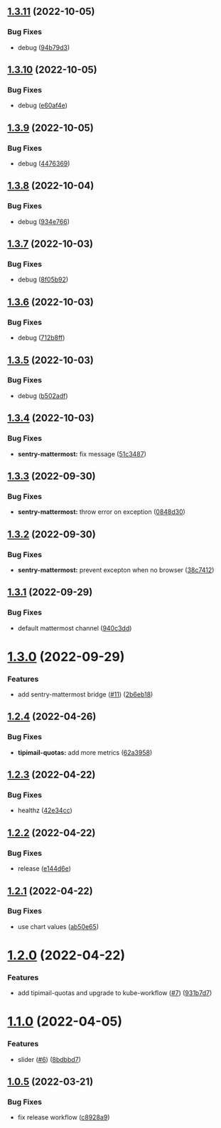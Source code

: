 ## [1.3.11](https://github.com/SocialGouv/sre-faas/compare/v1.3.10...v1.3.11) (2022-10-05)


### Bug Fixes

* debug ([94b79d3](https://github.com/SocialGouv/sre-faas/commit/94b79d362398e6692b0074f48f6ec829dfb56a0c))

## [1.3.10](https://github.com/SocialGouv/sre-faas/compare/v1.3.9...v1.3.10) (2022-10-05)


### Bug Fixes

* debug ([e60af4e](https://github.com/SocialGouv/sre-faas/commit/e60af4e964b12491ee97088a050ae8e246c34865))

## [1.3.9](https://github.com/SocialGouv/sre-faas/compare/v1.3.8...v1.3.9) (2022-10-05)


### Bug Fixes

* debug ([4476369](https://github.com/SocialGouv/sre-faas/commit/4476369b7bfdb6df4a3f3bbdbbdf9817169a3cf9))

## [1.3.8](https://github.com/SocialGouv/sre-faas/compare/v1.3.7...v1.3.8) (2022-10-04)


### Bug Fixes

* debug ([934e766](https://github.com/SocialGouv/sre-faas/commit/934e766e550c0aa863493ad0ee7c93197c6050b1))

## [1.3.7](https://github.com/SocialGouv/sre-faas/compare/v1.3.6...v1.3.7) (2022-10-03)


### Bug Fixes

* debug ([8f05b92](https://github.com/SocialGouv/sre-faas/commit/8f05b92d43bc468c871a8f12998e69ae29ab6fe5))

## [1.3.6](https://github.com/SocialGouv/sre-faas/compare/v1.3.5...v1.3.6) (2022-10-03)


### Bug Fixes

* debug ([712b8ff](https://github.com/SocialGouv/sre-faas/commit/712b8ff3bbe3a6ac298178fa5be229953b577efd))

## [1.3.5](https://github.com/SocialGouv/sre-faas/compare/v1.3.4...v1.3.5) (2022-10-03)


### Bug Fixes

* debug ([b502adf](https://github.com/SocialGouv/sre-faas/commit/b502adfbe6dfba3fee679ad30871f5c8d9f80da3))

## [1.3.4](https://github.com/SocialGouv/sre-faas/compare/v1.3.3...v1.3.4) (2022-10-03)


### Bug Fixes

* **sentry-mattermost:** fix message ([51c3487](https://github.com/SocialGouv/sre-faas/commit/51c34870c2d9af2ce5ba0238396c35b4a9c1af18))

## [1.3.3](https://github.com/SocialGouv/sre-faas/compare/v1.3.2...v1.3.3) (2022-09-30)


### Bug Fixes

* **sentry-mattermost:** throw error on exception ([0848d30](https://github.com/SocialGouv/sre-faas/commit/0848d305af624f5dc98890ae51fa1c49c2d1251f))

## [1.3.2](https://github.com/SocialGouv/sre-faas/compare/v1.3.1...v1.3.2) (2022-09-30)


### Bug Fixes

* **sentry-mattermost:** prevent excepton when no browser ([38c7412](https://github.com/SocialGouv/sre-faas/commit/38c741247f1a6990de9e86de17acc7bfecdd6b70))

## [1.3.1](https://github.com/SocialGouv/sre-faas/compare/v1.3.0...v1.3.1) (2022-09-29)


### Bug Fixes

* default mattermost channel ([940c3dd](https://github.com/SocialGouv/sre-faas/commit/940c3ddd12ee3aef1bacbd8252e9921fbd6f3e61))

# [1.3.0](https://github.com/SocialGouv/sre-faas/compare/v1.2.4...v1.3.0) (2022-09-29)


### Features

* add sentry-mattermost bridge ([#11](https://github.com/SocialGouv/sre-faas/issues/11)) ([2b6eb18](https://github.com/SocialGouv/sre-faas/commit/2b6eb18c5294511422b4bb80e3120002086a9262))

## [1.2.4](https://github.com/SocialGouv/sre-faas/compare/v1.2.3...v1.2.4) (2022-04-26)


### Bug Fixes

* **tipimail-quotas:** add more metrics ([62a3958](https://github.com/SocialGouv/sre-faas/commit/62a39584f007ad3bb49b95377dc146a0df279715))

## [1.2.3](https://github.com/SocialGouv/sre-faas/compare/v1.2.2...v1.2.3) (2022-04-22)


### Bug Fixes

* healthz ([42e34cc](https://github.com/SocialGouv/sre-faas/commit/42e34cca91171fb75a656da65c062f9901818510))

## [1.2.2](https://github.com/SocialGouv/sre-faas/compare/v1.2.1...v1.2.2) (2022-04-22)


### Bug Fixes

* release ([e144d6e](https://github.com/SocialGouv/sre-faas/commit/e144d6ec92ed01648312bcb3aa8b65671dd516eb))

## [1.2.1](https://github.com/SocialGouv/sre-faas/compare/v1.2.0...v1.2.1) (2022-04-22)


### Bug Fixes

* use chart values ([ab50e65](https://github.com/SocialGouv/sre-faas/commit/ab50e65e6a18c4b4a2feaf59b8b61a809fec02ae))

# [1.2.0](https://github.com/SocialGouv/sre-faas/compare/v1.1.0...v1.2.0) (2022-04-22)


### Features

* add tipimail-quotas and upgrade to kube-workflow ([#7](https://github.com/SocialGouv/sre-faas/issues/7)) ([931b7d7](https://github.com/SocialGouv/sre-faas/commit/931b7d71ce75cc82245cf795db4fa0e8205e5ecf))

# [1.1.0](https://github.com/SocialGouv/sre-faas/compare/v1.0.5...v1.1.0) (2022-04-05)


### Features

* slider ([#6](https://github.com/SocialGouv/sre-faas/issues/6)) ([8bdbbd7](https://github.com/SocialGouv/sre-faas/commit/8bdbbd70ba3f424ee1c0b1ed7daed2f333df32b4))

## [1.0.5](https://github.com/SocialGouv/sre-faas/compare/v1.0.4...v1.0.5) (2022-03-21)


### Bug Fixes

* fix release workflow ([c8928a9](https://github.com/SocialGouv/sre-faas/commit/c8928a97dd969c70b8b9b17ac73bffcd6c41e9c1))
